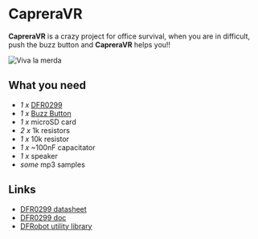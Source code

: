 # CapreraVR

**CapreraVR** is a crazy project for office survival, when you are in difficult, push the buzz button and **CapreraVR** helps you!!

![Viva la merda](http://www.serialminds.com/wp-content/uploads/2016/03/viva-la-merda.gif)


## What you need

 - *1 x* [DFR0299](http://it.aliexpress.com/item/1PCS-Mini-MP3-Player-Module-with-Simplified-Output-Speaker-for-Arduino-UNO/32271693515.html)
 - *1 x* [Buzz Button](http://it.aliexpress.com/item/1PC-LED-Light-60MM-Big-Round-Arcade-Video-Game-Player-Push-Button-Switch-Red-Plunger-Size/32645265359.html)
 - *1 x* microSD card
 - *2 x* 1k resistors
 - *1 x* 10k resistor
 - *1 x* ~100nF capacitator
 - *1 x* speaker
 - *some* mp3 samples
 
## Links

 - [DFR0299 datasheet](http://www.picaxe.com/docs/spe033.pdf)
 - [DFR0299 doc](http://www.dfrobot.com/wiki/index.php/DFPlayer_Mini_SKU:DFR0299)
 - [DFRobot utility library](https://github.com/DFRobot/DFRobot_utility/archive/master.zip)
